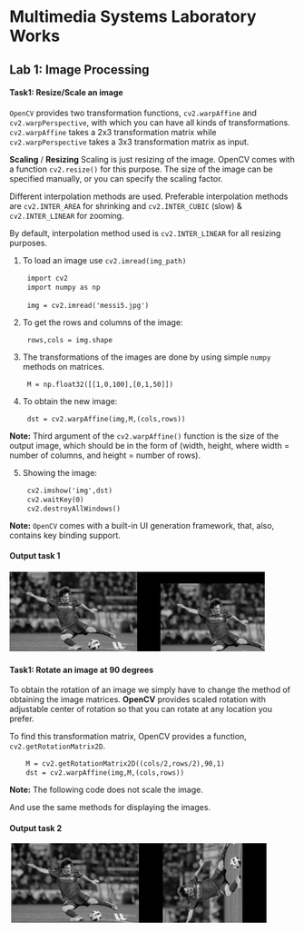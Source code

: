 # Multimedia Systems Laboratory Works


## Lab 1: Image Processing

#### Task1: Resize/Scale an image

`OpenCV` provides two transformation functions, `cv2.warpAffine` and `cv2.warpPerspective`, 
with which you can have all kinds of transformations. `cv2.warpAffine` takes a 2x3 transformation matrix 
while `cv2.warpPerspective` takes a 3x3 transformation matrix as input.

__Scaling__ / __Resizing__ Scaling is just resizing of the image. 
OpenCV comes with a function `cv2.resize()` for this purpose. 
The size of the image can be specified manually, or you can specify the scaling factor. 

Different interpolation methods are used. Preferable interpolation methods are `cv2.INTER_AREA` for shrinking
and `cv2.INTER_CUBIC` (slow) & `cv2.INTER_LINEAR` for zooming. 

By default, interpolation method used is `cv2.INTER_LINEAR` for all resizing purposes.
  
1. To load an image use `cv2.imread(img_path)`

        import cv2
        import numpy as np

        img = cv2.imread('messi5.jpg')

2. To get the rows and columns of the image:
        
        rows,cols = img.shape

3. The transformations of the images are done by using simple `numpy` methods on matrices.

        M = np.float32([[1,0,100],[0,1,50]])

4. To obtain the new image:
        
        dst = cv2.warpAffine(img,M,(cols,rows))
  
  __Note:__ Third argument of the `cv2.warpAffine()` function is the size of the output image,
   which should be in the form of (width, height, where width = number of columns, and height = number of rows).
   
5. Showing the image:

        cv2.imshow('img',dst)
        cv2.waitKey(0)
        cv2.destroyAllWindows()
  
  __Note:__ `OpenCV` comes with a built-in UI generation framework, that, also, contains key binding support.
  
#### Output task 1

![output task 1](https://github.com/line2sun/sm_labs/blob/master/lab1/misc/Screenshot%202015-06-05%2011.23.16.png "output for Task 1")


#### Task1: Rotate an image at 90 degrees

To obtain the rotation of an image we simply have to change the method of obtaining the image matrices. 
__OpenCV__ provides scaled rotation with adjustable center of rotation so that you can rotate at any location you prefer.


To find this transformation matrix, OpenCV provides a function, `cv2.getRotationMatrix2D`. 

        M = cv2.getRotationMatrix2D((cols/2,rows/2),90,1)
        dst = cv2.warpAffine(img,M,(cols,rows))
  
  __Note:__ The following code does not scale the image. 


And use the same methods for displaying the images.

#### Output task 2

![output task 2](https://github.com/line2sun/sm_labs/blob/master/lab1/misc/Screenshot%202015-06-05%2011.23.33.png "output for Task 2")






